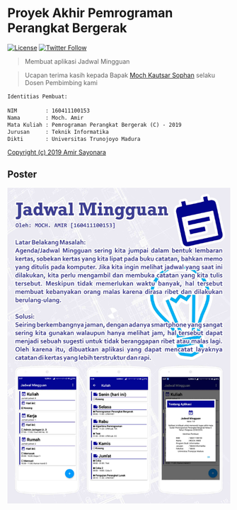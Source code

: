 # Proyek Akhir Pemrograman Perangkat Bergerak
[![License](https://img.shields.io/github/license/amirsayonara/proyek-ppb)](LICENSE)
[![Twitter Follow](https://img.shields.io/twitter/follow/amir_sayonara)](https://twitter.com/amir_sayonara)

> Membuat aplikasi Jadwal Mingguan

> Ucapan terima kasih kepada Bapak [Moch Kautsar Sophan](https://forlap.ristekdikti.go.id/dosen/detail/ODdDQzUxODgtRjNDNS00NDMyLUI3NEQtOTJBMEVFMkMxMzYw) selaku Dosen Pembimbing kami

```
Identitias Pembuat:

NIM         : 160411100153
Nama        : Moch. Amir
Mata Kuliah : Pemrograman Perangkat Bergerak (C) - 2019
Jurusan     : Teknik Informatika
Dikti       : Universitas Trunojoyo Madura
```
[Copyright (c) 2019 Amir Sayonara](LICENSE)

## Poster
![alt text](poster.jpg 'Poster')